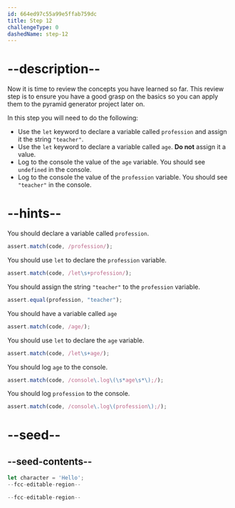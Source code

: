 ```yaml
---
id: 664ed97c55a99e5ffab759dc
title: Step 12
challengeType: 0
dashedName: step-12
---
```


# --description--

Now it is time to review the concepts you have learned so far. This review step is to ensure you have a good grasp on the basics so you can apply them to the pyramid generator project later on. 

In this step you will need to do the following:

- Use the `let` keyword to declare a variable called `profession` and assign it the string `"teacher"`.
- Use the `let` keyword to declare a variable called `age`. **Do not** assign it a value.
- Log to the console the value of the `age` variable. You should see `undefined` in the console.
- Log to the console the value of the `profession` variable. You should see `"teacher"` in the console.

# --hints--

You should declare a variable called `profession`.

```js
assert.match(code, /profession/);
```

You should use `let` to declare the `profession` variable.

```js
assert.match(code, /let\s+profession/);
```

You should assign the string `"teacher"` to the `profession` variable.

```js
assert.equal(profession, "teacher");
```

You should have a variable called `age`

```js
assert.match(code, /age/);
```

You should use `let` to declare the `age` variable.

```js
assert.match(code, /let\s+age/);
```

You should log `age` to the console.

```js
assert.match(code, /console\.log\(\s*age\s*\);/);
```

You should log `profession` to the console.

```js
assert.match(code, /console\.log\(profession\);/);
```

# --seed--

## --seed-contents--

```js
let character = 'Hello';
--fcc-editable-region--

--fcc-editable-region--
```
